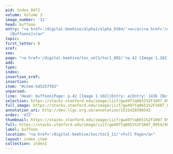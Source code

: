 ```yaml
---
pid: index_0472
volume: Volume 3
image_number: '11'
head: buffoon
entry: "<a href='/digital-beehive/alpha1/alpha_0104/'>a</a>|<a href='/digital-beehive/toc/toc2_281/'>1436
  [Buffoons]</a>"
topic: 
first_letter: B
xref: 
see: 
page: "<a href='/digital-beehive/toc_vol1/toc1_092/'>p.42 [Image 1.102]</a>"
add: 
type: 
index: 
insertion_xref: 
insertion: 
item: "#item-5d5257f83"
unparsed: 
line: 'Head: buffoon|Page: p.42 [Image 1.102]|Entry: a|Entry: 1436 [Buffoons]|#item-5d5257f83'
selection: https://stacks.stanford.edu/image/iiif/gw497tq8651%2F1607_0954/885,568,685,118/full/0/default.jpg
full_image: https://stacks.stanford.edu/image/iiif/gw497tq8651%2F1607_0954/full/full/0/default.jpg
annotation_uri: http://dev.llgc.org.uk/annotation/1531420396542
order: '472'
thumbnail: https://stacks.stanford.edu/image/iiif/gw497tq8651%2F1607_0954/885,568,685,118/150,/0/default.jpg
full: https://stacks.stanford.edu/image/iiif/gw497tq8651%2F1607_0954/885,568,685,118/full/0/default.jpg
label: buffoon
location: "<a href='/digital-beehive/toc/toc3_11/'>Full Page</a>"
layout: index_item
collection: index1
---
```

